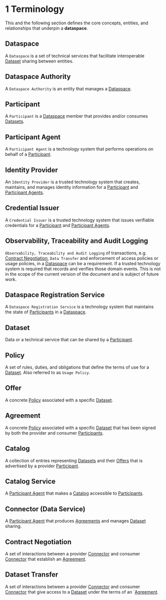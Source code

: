 # 1 Terminology

This and the following section defines the core concepts, entities, and relationships that underpin a __dataspace__.

## Dataspace

A `Dataspace` is a set of technical services that facilitate interoperable [Dataset](#dataset) sharing between entities.

## Dataspace Authority

A `Dataspace Authority` is an entity that manages a [Dataspace](#dataspace).

## Participant

A `Participant` is a [Dataspace](#dataspace) member that provides and/or consumes [Datasets](#dataset).

## Participant Agent

A `Participant Agent` is a technology system that performs operations on behalf of a [Participant](#participant).

## Identity Provider

An `Identity Provider` is a trusted technology system that creates, maintains, and manages identity information for a [Participant](#participant) and [Participant Agents](#participant-agent).

## Credential Issuer

A `Credential Issuer` is a trusted technology system that issues verifiable credentials for a [Participant](#participant) and [Participant Agents](#participant-agent).

## Observability, Traceability and Audit Logging

`Observability, Traceability and Audit Logging` of transactions, e.g. [Contract Negotiation](#contract-negotiation), `Data Transfer` and enforcement of access policies or usage policies, in a [Dataspace](#dataspace) can be a requirement.
If a  trusted technology system is required that records and verifies those domain events. This is not in the scope of the current version of the document and is subject of future work.

## Dataspace Registration Service

A `Dataspace Registration Service` is a technology system that maintains the state of [Participants](#participant) in a [Dataspace](#dataspace).

## Dataset

Data or a technical service that can be shared by a [Participant](#participant).

## Policy

A set of rules, duties, and obligations that define the terms of use for a [Dataset](#dataset). Also referred to as `Usage Policy`.

## Offer

A concrete [Policy](#policy) associated with a specific [Dataset](#dataset).

## Agreement

A concrete [Policy](#policy) associated with a specific [Dataset](#dataset) that has been signed by both the provider and consumer [Participants](#participant).

## Catalog

A collection of entries representing [Datasets](#dataset) and their [Offers](#offer) that is advertised by a provider [Participant](#participant).

## Catalog Service

A [Participant Agent](#participant-agent) that makes a [Catalog](#catalog) accessible to [Participants](#participant).

## Connector (Data Service)

A [Participant Agent](#participant-agent) that produces [Agreements](#agreement) and manages [Dataset](#dataset) sharing.

## Contract Negotiation

A set of interactions between a provider [Connector](#connector--data-service-) and consumer [Connector](#connector--data-service-) that establish an [Agreement](#agreement).

## Dataset Transfer

A set of interactions between a provider [Connector](#connector--data-service-) and consumer [Connector](#connector--data-service-) that give access to a [Dataset](#dataset) under the terms of an `[Agreement](#agreement).
